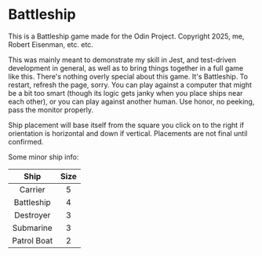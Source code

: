 # Battleship

This is a Battleship game made for the Odin Project. Copyright 2025, me, Robert Eisenman, etc. etc.

This was mainly meant to demonstrate my skill in Jest, and test-driven development in general, as well as to bring things together in a full game like this. There's nothing overly special about this game. It's Battleship. To restart, refresh the page, sorry. You can play against a computer that might be a bit too smart (though its logic gets janky when you place ships near each other), or you can play against another human. Use honor, no peeking, pass the monitor properly.

Ship placement will base itself from the square you click on to the right if orientation is horizontal and down if vertical. Placements are not final until confirmed.

Some minor ship info:

| Ship | Size |
| :-------: | :-------: |
| Carrier | 5 |
| Battleship | 4 |
| Destroyer | 3 |
| Submarine | 3 |
| Patrol Boat | 2 |